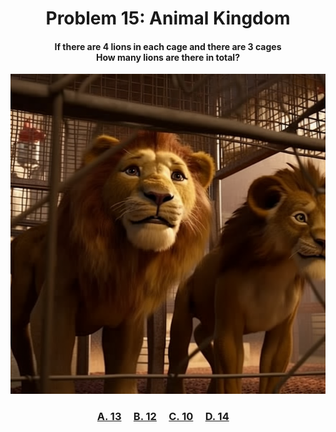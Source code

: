 <h1 align="center">
Problem 15: Animal Kingdom
</h1>

<h4 align="center">
If there are 4 lions in each cage and there are 3 cages<br/>How many lions are there in total?
</h4>

<p align="center">
<img src="image.png" height="512"/>
</p>

<h3 align="center"><span><a href="https://raw.githubusercontent.com/rain1024/math/main/assets/lose0.png">A. 13</a></span>&nbsp;&nbsp;&nbsp;&nbsp;
<span><a href="https://raw.githubusercontent.com/rain1024/math/main/assets/win0.png">B. 12</a></span>&nbsp;&nbsp;&nbsp;&nbsp;
<span><a href="https://raw.githubusercontent.com/rain1024/math/main/assets/lose0.png">C. 10</a></span>&nbsp;&nbsp;&nbsp;&nbsp;
<span><a href="https://raw.githubusercontent.com/rain1024/math/main/assets/lose0.png">D. 14</a></span>&nbsp;&nbsp;&nbsp;&nbsp;
</h3>